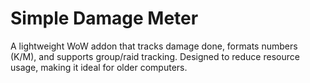 # Simple Damage Meter
 A lightweight WoW addon that tracks damage done, formats numbers (K/M), and supports group/raid tracking. Designed to reduce resource usage, making it ideal for older computers.
